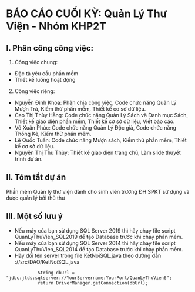 # BÁO CÁO CUỐI KỲ: Quản Lý Thư Viện - Nhóm KHP2T

## I. Phân công công việc:
1. Công việc chung:
* Đặc tả yêu cầu phần mềm
* Thiết kế luồng hoạt động
2. Công việc riêng:
* Nguyễn Đình Khoa: Phân chia công việc, Code chức năng Quản Lý Mượn Trả, Kiểm thử phần mềm, Thiết kế cơ sở dữ liệu.
* Cao Thị Thùy Hằng: Code chức năng Quản Lý Sách và Danh mục Sách, Thiết kế giao diện phần mềm, Thiết kế cơ sở dữ liệu, Viết báo cáo.
* Võ Xuân Phúc: Code chức năng Quản Lý Độc giả, Code chức năng Thống Kê, Kiểm thử phần mềm.
* Lê Quốc Tuấn: Code chức năng Mượn sách, Kiểm thử phần mềm, Thiết kế cơ sở dữ liệu.
* Nguyễn Thị Thu Thủy: Thiết kế giao diện trang chủ, Làm slide thuyết trình dự án.

## II. Tóm tắt dự án
Phần mèm Quản lý thư viện dành cho sinh viên trường ĐH SPKT sử dụng và được quản lý bới thủ thư

## III. Một số lưu ý
* Nếu máy của bạn sử dụng SQL Server 2019 thì hãy chạy file script QuanLyThuVien_SQL2019 để tạo Database trước khi chạy phần mềm.
* Nếu máy của bạn sử dụng SQL Server 2014 thì hãy chạy file script QuanLyThuVien_SQL2014 để tạo Database trước khi chạy phần mềm.
* Hãy đổi tên server trong file KetNoiSQL.java theo đường dẫn ://src/DAO/KetNoiSQL.java
```Class.forName(url);
            String dbUrl = "jdbc:jtds:sqlserver://YourServername:YourPort/QuanLyThuVien6";
            return DriverManager.getConnection(dbUrl);
